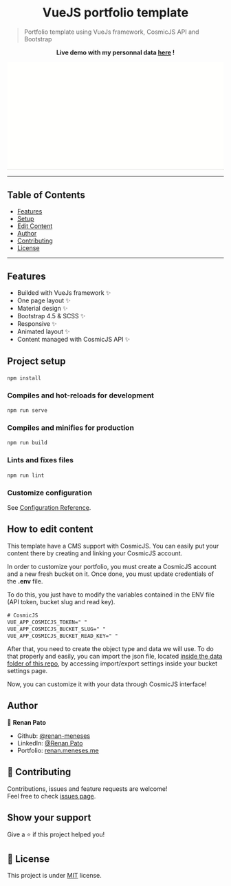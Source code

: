 <h1 align="center">VueJS portfolio template</h1>

> Portfolio template using VueJs framework, CosmicJS API and Bootstrap

<p align="center"><strong> Live demo with my personnal data <a href="https://renan.meneses.me">here</a> ! </strong></p>

<img align="center" src="doc/portfolio-vuejs_demo.gif" alt="portfolio-vuejs preview"></img>

---

## Table of Contents

- [Features](#features)
- [Setup](#project-setup)
- [Edit Content](#how-to-edit-content)
- [Author](#author)
- [Contributing](#-contributing)
- [License](#-license)

---

## Features
- Builded with VueJs framework ✨
- One page layout ✨
- Material design ✨
- Bootstrap 4.5 & SCSS ✨
- Responsive ✨
- Animated layout ✨
- Content managed with CosmicJS API ✨

## Project setup
```
npm install
```
### Compiles and hot-reloads for development
```
npm run serve
```
### Compiles and minifies for production
```
npm run build
```
### Lints and fixes files
```
npm run lint
```
### Customize configuration
See [Configuration Reference](https://cli.vuejs.org/config/).

## How to edit content
This template have a CMS support with CosmicJS. You can easily put your content there by creating and linking your CosmicJS account. 

In order to customize your portfolio, you must create a CosmicJS account and a new fresh bucket on it. Once done, you must update credentials of the **.env** file.

To do this, you just have to modify the variables contained in the ENV file (API token, bucket slug and read key).

```env
# CosmicJS 
VUE_APP_COSMICJS_TOKEN=" "
VUE_APP_COSMICJS_BUCKET_SLUG=" "
VUE_APP_COSMICJS_BUCKET_READ_KEY=" "
```

After that, you need to create the object type and data we will use. To do that properly and easily, you can import the json file, located [inside the data folder of this repo](https://github.com/hbollon/portfolio-vuejs/blob/master/data/portfolio-vuejs_import.json), by accessing import/export settings inside your bucket settings page.

Now, you can customize it with your data through CosmicJS interface!
## Author

👤 **Renan Pato**

* Github: [@renan-meneses](https://github.com/renan-meneses)
* LinkedIn: [@Renan Pato](https://www.linkedin.com/in/renan-meneses-a75466ab/)
* Portfolio: [renan.meneses.me](https://www.renan.meneses.me)

## 🤝 Contributing

Contributions, issues and feature requests are welcome!<br />Feel free to check [issues page](https://github.com/hbollon/portfolio-vuejs/issues). 

## Show your support

Give a ⭐️ if this project helped you!

## 📝 License

This project is under [MIT](https://github.com/hbollon/portfolio-vuesjs/blob/master/LICENSE) license.